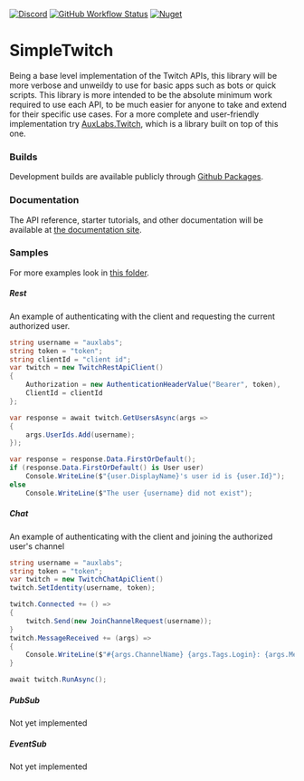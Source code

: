 [![Discord](https://discordapp.com/api/guilds/257698577894080512/widget.png)](https://discord.gg/yd8x2wM) 
[![GitHub Workflow Status](https://img.shields.io/github/actions/workflow/status/AuxLabs/SimpleTwitch/main.yml?logo=github)](https://github.com/AuxLabs/SimpleTwitch/actions/workflows/main.yml)
[![Nuget](https://img.shields.io/nuget/v/AuxLabs.SimpleTwitch?logo=nuget)]()

# SimpleTwitch

Being a base level implementation of the Twitch APIs, this library will be more verbose and unweildy to use for basic apps such as bots or quick scripts. This library is more intended to be the absolute minimum work required to use each API, to be much easier for anyone to take and extend for their specific use cases. For a more complete and user-friendly implementation try [AuxLabs.Twitch](https://github.com/AuxLabs/Twitch), which is a library built on top of this one.

### Builds

Development builds are available publicly through [Github Packages](https://github.com/orgs/AuxLabs/packages?repo_name=SimpleTwitch).

### Documentation

The API reference, starter tutorials, and other documentation will be available at [the documentation site](https://auxlabs.org/SimpleTwitch/).

### Samples

For more examples look in [this folder](https://github.com/AuxLabs/SimpleTwitch/tree/main/examples).

##### Rest
An example of authenticating with the client and requesting the current authorized user.
```csharp
string username = "auxlabs";
string token = "token";
string clientId = "client id";
var twitch = new TwitchRestApiClient()
{
    Authorization = new AuthenticationHeaderValue("Bearer", token),
    ClientId = clientId
};

var response = await twitch.GetUsersAsync(args =>
{
    args.UserIds.Add(username);
});

var response = response.Data.FirstOrDefault();
if (response.Data.FirstOrDefault() is User user)
    Console.WriteLine($"{user.DisplayName}'s user id is {user.Id}");
else
    Console.WriteLine($"The user {username} did not exist");
```

##### Chat
An example of authenticating with the client and joining the authorized user's channel
```csharp
string username = "auxlabs";
string token = "token";
var twitch = new TwitchChatApiClient()
twitch.SetIdentity(username, token);

twitch.Connected += () => 
{
    twitch.Send(new JoinChannelRequest(username));
}
twitch.MessageReceived += (args) =>
{
    Console.WriteLine($"#{args.ChannelName} {args.Tags.Login}: {args.Message}");
}

await twitch.RunAsync();
```

##### PubSub
Not yet implemented

##### EventSub
Not yet implemented

